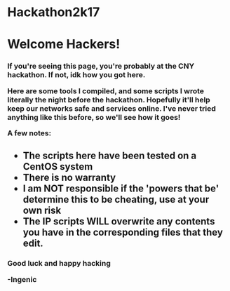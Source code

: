 # Hackathon2k17

<h1>Welcome Hackers!</h1>

<h3>If you're seeing this page, you're probably at the CNY hackathon. If not, idk how you got here. 

Here are some tools I compiled, and some scripts I wrote literally the night before the hackathon. Hopefully it'll help keep our networks 
safe and services online. I've never tried anything like this before, so we'll see how it goes!

A few notes: </h3>
	<h2><ul>
	<li>The scripts here have been tested on a CentOS system</li>
	<li>There is no warranty</li>
	<li>I am <bold>NOT</bold> responsible if the 'powers that be' determine this to be cheating, use at your own risk</li>
	<li>The IP scripts WILL overwrite any contents you have in the corresponding files that they edit. </li>
	</ul></h2>
<h3>Good luck and happy hacking

-Ingenic
</h3>
